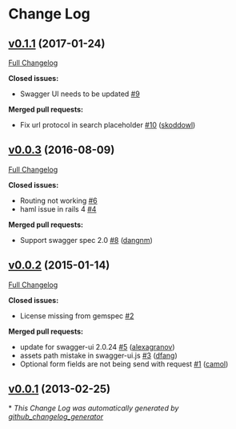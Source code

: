 # Change Log

## [v0.1.1](https://github.com/kendrikat/grape-swagger-ui/tree/v0.1.1) (2017-01-24)
[Full Changelog](https://github.com/kendrikat/grape-swagger-ui/compare/v0.0.3...v0.1.1)

**Closed issues:**

- Swagger UI needs to be updated  [\#9](https://github.com/kendrikat/grape-swagger-ui/issues/9)

**Merged pull requests:**

- Fix url protocol in search placeholder [\#10](https://github.com/kendrikat/grape-swagger-ui/pull/10) ([skoddowl](https://github.com/skoddowl))

## [v0.0.3](https://github.com/kendrikat/grape-swagger-ui/tree/v0.0.3) (2016-08-09)
[Full Changelog](https://github.com/kendrikat/grape-swagger-ui/compare/v0.0.2...v0.0.3)

**Closed issues:**

- Routing not working [\#6](https://github.com/kendrikat/grape-swagger-ui/issues/6)
- haml issue in rails 4 [\#4](https://github.com/kendrikat/grape-swagger-ui/issues/4)

**Merged pull requests:**

- Support swagger spec 2.0 [\#8](https://github.com/kendrikat/grape-swagger-ui/pull/8) ([dangnm](https://github.com/dangnm))

## [v0.0.2](https://github.com/kendrikat/grape-swagger-ui/tree/v0.0.2) (2015-01-14)
[Full Changelog](https://github.com/kendrikat/grape-swagger-ui/compare/v0.0.1...v0.0.2)

**Closed issues:**

- License missing from gemspec [\#2](https://github.com/kendrikat/grape-swagger-ui/issues/2)

**Merged pull requests:**

- update for swagger-ui 2.0.24 [\#5](https://github.com/kendrikat/grape-swagger-ui/pull/5) ([alexagranov](https://github.com/alexagranov))
- assets path mistake in swagger-ui.js [\#3](https://github.com/kendrikat/grape-swagger-ui/pull/3) ([dfang](https://github.com/dfang))
- Optional form fields are not being send with request [\#1](https://github.com/kendrikat/grape-swagger-ui/pull/1) ([camol](https://github.com/camol))

## [v0.0.1](https://github.com/kendrikat/grape-swagger-ui/tree/v0.0.1) (2013-02-25)


\* *This Change Log was automatically generated by [github_changelog_generator](https://github.com/skywinder/Github-Changelog-Generator)*